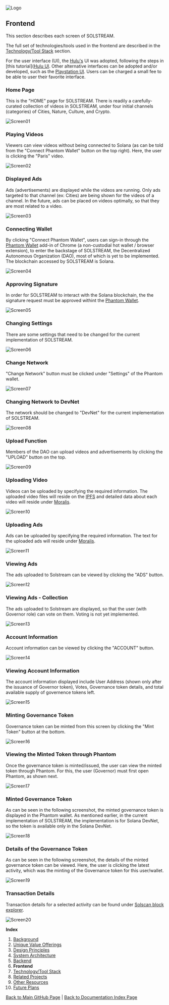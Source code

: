 ![Logo](./img/logo.png) 

## Frontend

This section describes each screen of SOLSTREAM.

The full set of technologies/tools used in the frontend are described in the [Technology/Tool Stack](TechnologyStack.md) section.

For the user interface (UI), the [Hulu's](https://www.hulu.com/welcome) UI was adopted, following the steps in  [this tutorial]([Hulu UI](https://www.youtube.com/watch?v=MqDlsjc8GLo). Other alternative interfaces can be adopted and/or developed, such as the [Playstation UI](https://www.youtube.com/results?search_query=playstation+clone+with+react). Users can be charged a small fee to be able to user their favorite interface.


### Home Page
This is the "HOME" page for SOLSTREAM. There is readily a carefully-curated collection of videos in SOLSTREAM, under four initial channels (categories) of Cities, Nature, Culture, and Crypto.

![Screen01](./img/Screen01.png)

### Playing Videos
Viewers can view videos without being connected to Solana (as can be told from the "Connect Phantom Wallet" button on the top right). Here, the user is clicking the "Paris" video.

![Screen02](./img/Screen02.png)

### Displayed Ads
Ads (advertisements) are displayed while the videos are running. Only ads targeted to that channel (ex: Cities) are being shown for the videos of a channel. In the future, ads can be placed on videos optimally, so that they are most related to a video.

![Screen03](./img/Screen03.png)

### Connecting Wallet
By clicking "Connect Phantom Wallet", users can sign-in through the [Phantom Wallet](https://phantom.app/) add-in of Chrome (a non-custodial hot wallet / browser extension), to enter the backstage of SOLSTREAM, the Decentralized Autonomous Organization (DAO), most of which is yet to be implemented. The blockchain accessed by SOLSTREAM is Solana.

![Screen04](./img/Screen04.png)

### Approving Signature
In order for SOLSTREAM to interact with the Solana blockchain, the the signature request must be approved withint the [Phantom Wallet](https://phantom.app/). 

![Screen05](./img/Screen05.png)

### Changing Settings
There are some settings that need to be changed for the current implementation of SOLSTREAM.

![Screen06](./img/Screen06.png)

### Change Network
"Change Network" button must be clicked under "Settings" of the Phantom wallet.

![Screen07](./img/Screen07.png)

### Changing Network to DevNet
The network should be changed to "DevNet" for the current implementation of SOLSTREAM.

![Screen08](./img/Screen08.png)

### Upload Function
Members of the DAO can upload videos and advertisements by clicking the "UPLOAD" button on the top.

![Screen09](./img/Screen09.png)

### Uploading Video
Videos can be uploaded by specifying the required information. The uploaded video files will reside on the [IPFS](https://ipfs.io/) and detailed data about each video will reside under [Moralis](https://moralis.io).

![Screen10](./img/Screen10.png)

### Uploading Ads
Ads can be uploaded by specifying the required information. The text for the uploaded ads will reside under [Moralis](https://moralis.io).

![Screen11](./img/Screen11.png)

### Viewing Ads
The ads uploaded to Solstream can be viewed by clicking the "ADS" button.

![Screen12](./img/Screen12.png)

### Viewing Ads - Collection
The ads uploaded to Solstream are displayed, so that the user (with Governor role) can vote on them. Voting is not yet implemented.

![Screen13](./img/Screen13.png)

### Account Information
Account information can be viewed by clicking the "ACCOUNT" button.

![Screen14](./img/Screen14.png)

### Viewing Account Information
The account information displayed include User Address (shown only after the issuance of Governor token), Votes, Governance token details, and total available supply of governence tokens left.

![Screen15](./img/Screen15.png)

### Minting Governance Token
Governance token can be minted from this screen by clicking the "Mint Token" button at the bottom.

![Screen16](./img/Screen16.png)

### Viewing the Minted Token through Phantom
Once the governance token is minted/issued, the user can view the minted token through Phantom. For this, the user (Governor) must first open Phantom, as shown next.

![Screen17](./img/Screen17.png)


### Minted Governance Token
As can be seen in the following screenshot, the minted governance token is displayed in the Phantom wallet. As mentioned earlier, in the current implementation of SOLSTREAM, the implementation is for Solana DevNet, so the token is available only in the Solana DevNet.

![Screen18](./img/Screen18.png)

### Details of the Governance Token
As can be seen in the following screenshot, the details of the minted governance token can be viewed. Here, the user is clicking the latest activity, which was the minting of the Governance token for this user/wallet.

![Screen19](./img/Screen19.png)

### Transaction Details 
Transaction details for a selected activity can be found under [Solscan block explorer](https://solscan.io).

![Screen20](./img/Screen20.png)

**Index**

1. [Background](Background.md)
2. [Unique Value Offerings](UniqueValueOfferings.md)
3. [Design Principles](DesignPrinciples.md)
4. [System Architecture](SystemArchitecture.md)
5. [Backend](Backend.md)
6. **Frontend**
7. [Technology/Tool Stack](TechnologyStack.md)
8. [Related Projects](RelatedProjects.md)
9. [Other Resources](OtherResources.md)
10. [Future Plans](FuturePlans.md)

<hline></hline>

[Back to Main GitHub Page](../README.md) | [Back to Documentation Index Page](Documentation.md)

